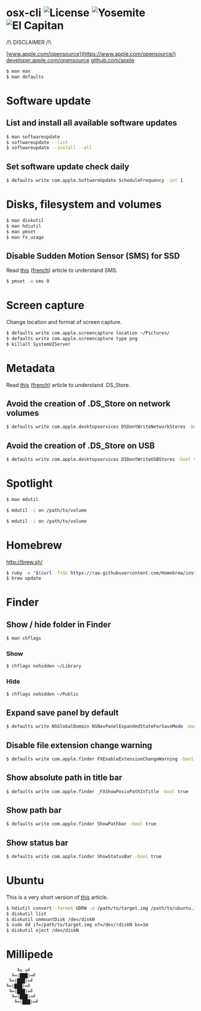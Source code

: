 # osx-cli ![License][license-img] ![Yosemite][10-10-img] ![El Capitan][10-11-img]

/!\ DISCLAIMER /!\

[www.apple.com/opensource](https://www.apple.com/opensource/)
[developer.apple.com/opensource](https://developer.apple.com/opensource/)
[github.com/apple](https://github.com/apple)

```bash
$ man man
$ man defaults
```

# Software update

## List and install all available software updates

```bash
$ man softwareupdate
$ softwareupdate --list
$ softwareupdate --install --all
```

## Set software update check daily

```bash
$ defaults write com.apple.SoftwareUpdate ScheduleFrequency -int 1
```

# Disks, filesystem and volumes

```bash
$ man diskutil
$ man hdiutil
$ man pmset
$ man fs_usage
```

## Disable Sudden Motion Sensor (SMS) for SSD

Read [this](https://en.wikipedia.org/wiki/Sudden_Motion_Sensor "Wikipedia") ([french](https://fr.wikipedia.org/wiki/Sudden_Motion_Sensor "Wikipedia")) article to understand SMS.

```bash
$ pmset -a sms 0
```

# Screen capture

Change location and format of screen capture.

```bash
$ defaults write com.apple.screencapture location ~/Pictures/
$ defaults write com.apple.screencapture type png
$ killall SystemUIServer
```

# Metadata

Read [this](https://en.wikipedia.org/wiki/.DS_Store "Wikipedia") ([french](https://fr.wikipedia.org/wiki/.DS_Store "Wikipedia")) article to understand .DS_Store.

## Avoid the creation of .DS_Store on network volumes

```bash
$ defaults write com.apple.desktopservices DSDontWriteNetworkStores -bool true
```

## Avoid the creation of .DS_Store on USB

```bash
$ defaults write com.apple.desktopservices DSDontWriteUSBStores -bool true
```

# Spotlight

```bash
$ man mdutil
```

```bash
$ mdutil -i on /path/to/volume
```

```bash
$ mdutil -i on /path/to/volume
```

# Homebrew

http://brew.sh/

```bash
$ ruby -e "$(curl -fsSL https://raw.githubusercontent.com/Homebrew/install/master/install)"
$ brew update
```

# Finder

## Show / hide folder in Finder

```bash
$ man chflags
```

### Show

```bash
$ chflags nohidden ~/Library
```

### Hide

```bash
$ chflags nohidden ~/Public
```

## Expand save panel by default

```bash
$ defaults write NSGlobalDomain NSNavPanelExpandedStateForSaveMode -bool true
```

## Disable file extension change warning

```bash
$ defaults write com.apple.finder FXEnableExtensionChangeWarning -bool false
```

## Show absolute path in title bar

```bash
$ defaults write com.apple.finder _FXShowPosixPathInTitle -bool true
```

## Show path bar

```bash
$ defaults write com.apple.finder ShowPathbar -bool true
```

## Show status bar

```bash
$ defaults write com.apple.finder ShowStatusBar -bool true
```

# Ubuntu

This is a very short version of [this](http://www.ubuntu.com/download/desktop/create-a-usb-stick-on-mac-osx "Ubuntu") article.

```bash
$ hdiutil convert -format UDRW -o /path/to/target.img /path/to/ubuntu.iso
$ diskutil list
$ diskutil unmountDisk /dev/diskN
$ sudo dd if=/path/to/target.img of=/dev/rdiskN bs=1m
$ diskutil eject /dev/diskN
```

# Millipede

```
    ╚⊙ ⊙╝
  ╚═(███)═╝
 ╚═(███)═╝
╚═(███)═╝
 ╚═(███)═╝
  ╚═(███)═╝
   ╚═(███)═╝
```

[license-img]: https://img.shields.io/badge/license-ISC-blue.svg
[10-10-img]: https://img.shields.io/badge/osx-10.10-green.svg
[10-11-img]: https://img.shields.io/badge/osx-10.11-green.svg
